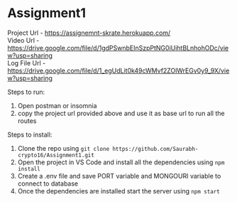 # Assignment1

Project Url - https://assignemnt-skrate.herokuapp.com/
<br>
Video Url - https://drive.google.com/file/d/1gdPSwnbEInSzpPtNG0iUihtBLnhohODc/view?usp=sharing
<br>
Log File Url - https://drive.google.com/file/d/1_egUdLit0k49cWMvf2ZOlWrEGv0y9_9X/view?usp=sharing

Steps to run:
1. Open postman or insomnia
2. copy the project url provided above and use it as base url to run all the routes 

Steps to install:

1. Clone the repo using  ```git clone https://github.com/Saurabh-crypto16/Assignment1.git```
2. Open the project in VS Code and install all the dependencies using ```npm install```
3. Create a .env file and save PORT variable and MONGOURI variable to connect to database
4. Once the dependencies are installed start the server using  ```npm start```

